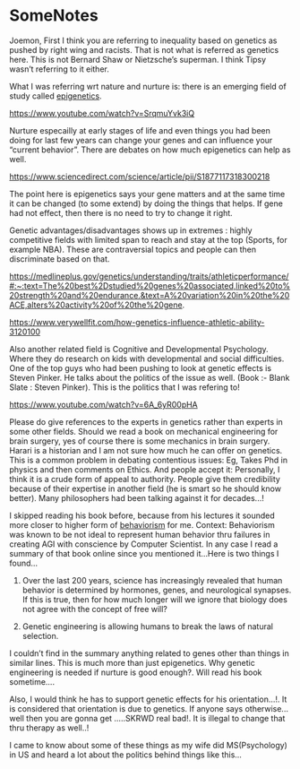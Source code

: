 # SomeNotes

Joemon, First I think you are referring to inequality based on genetics as pushed by right wing and racists. 
That is not what is referred as genetics here. This is not Bernard Shaw or Nietzsche’s superman. I think Tipsy wasn’t referring to it either. 

What I was referring wrt nature and nurture is: there is an emerging field of study called [epigenetics]( https://en.wikipedia.org/wiki/Epigenetics). 

 https://www.youtube.com/watch?v=SrqmuYvk3iQ

Nurture especailly at early stages of life and even things you had been doing for last few years can change your genes and can influence your “current behavior”. 
There are debates on how much epigenetics can help as well. 

https://www.sciencedirect.com/science/article/pii/S1877117318300218

The point here is epigenetics says your gene matters and at the same time it can be changed (to some extend) by doing the things that helps.
If gene had not effect, then there is no need to try to change it right.

Genetic advantages/disadvantages shows up in  extremes : highly competitive fields with limited span to reach and 
stay at the top (Sports, for example NBA). These are contraversial topics and people can then discriminate based on that.

https://medlineplus.gov/genetics/understanding/traits/athleticperformance/#:~:text=The%20best%2Dstudied%20genes%20associated,linked%20to%20strength%20and%20endurance.&text=A%20variation%20in%20the%20ACE,alters%20activity%20of%20the%20gene.

https://www.verywellfit.com/how-genetics-influence-athletic-ability-3120100

Also another related field is Cognitive and Developmental Psychology. Where they do research on kids with developmental and social difficulties. One of the top guys who had been pushing to look at genetic effects is Steven Pinker. 
He talks about the politics of the issue as well. (Book :- Blank Slate : Steven Pinker). This is the politics that I was refering to!

https://www.youtube.com/watch?v=6A_6yR00pHA


Please do give references to the experts in genetics rather than experts in some other fields. 
Should we read a book on mechanical engineering for brain surgery, yes of course there is some mechanics in brain surgery.
 Harari is a historian and I am not sure how much he can offer on genetics. 
This is a common problem in debating contentious issues: Eg, Takes Phd in physics and then comments on Ethics. 
And people accept it: Personally, I think it is a crude form of appeal to authority. 
People give them credibility because of their expertise in another field (he is smart so he should know better). 
Many philosophers had been talking against it for decades...!

 I skipped reading his book before, because from his lectures it sounded more closer to higher form of [behaviorism](https://en.wikipedia.org/wiki/Behaviorism) for me. Context: Behaviorism was known to be not ideal to represent human behavior thru failures in creating AGI with conscience by Computer Scientist.
 In any case I read a summary of that book online since you mentioned it…Here is two things I found…

1. Over the last 200 years, science has increasingly revealed that human behavior is determined by hormones, genes, and neurological synapses. 
  If this is true, then for how much longer will we ignore that biology does not agree with the concept of free will?

2. Genetic engineering is allowing humans to break the laws of natural selection.

I couldn’t find in the summary anything related to genes other than things in similar lines. 
This is much more than just epigenetics. Why genetic engineering is needed if nurture is good enough?. 
Will read his book sometime….

Also, I would think he has to support genetic effects for his  orientation...!. 
It is considered that orientation is due to genetics. If anyone says otherwise... well 
then you are gonna get …..SKRWD real bad!. It is illegal to change that thru therapy as well..!

I came to know about some of these things as my wife did MS(Psychology) in US and heard a lot about the politics behind things like this...

